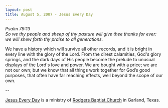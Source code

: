 ```yaml
---
layout: post
title: August 5, 2007 - Jesus Every Day
---
```


_Psalm 79:13  
So we thy people and sheep of thy pasture will give thee thanks for
ever: we will shew forth thy praise to all generations._

We have a history which will survive all other records, and it is
bright in every line with the glory of the Lord. From the direst
calamities, God's glory springs, and the dark days of His people
become the prelude to unusual displays of the Lord's love and power.
We are bought with a price; we are not our own; but we know that all
things work together for God&rsquo;s good purposes, that often have
far reaching effects, well beyond the scope of our own.

 --

<a href=http://jesuseveryday.net>Jesus Every Day</a> is a ministry of <a href=http://rodgersbaptist.net>Rodgers Baptist Church</a> in Garland, Texas.
